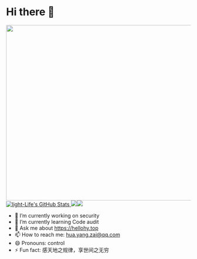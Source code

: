 # Hi there 👋
<img src="https://hellohy.top/wp-content/uploads/2021/05/三个可爱动漫女生马尾辫红眼睛裙子4k壁纸_彼岸图网-1024x576.jpg" width="900" height="480">
  <a href="https://awesome-github-stats.azurewebsites.net/index.html??cardType=github&theme=radical">    <img  alt="light-Life's GitHub Stats" src="https://awesome-github-stats.azurewebsites.net/user-stats/light-Life?cardType=github&theme=radical" />  </a>
<img src="https://github-readme-stats-mrdulin.vercel.app/api?username=light-Life&show_icons=true&hide_border=true&theme=buefy&bg_color=DEG,COLOR1,COLOR2,COLOR3"><img src="https://github-readme-stats.vercel.app/api/top-langs/?username=light-Life&layout=compact&hide_border=true&theme=buefy&show_icons=true">



- 🔭 I’m currently working on security
- 🌱 I’m currently learning Code audit
- 💬 Ask me about https://hellohy.top
- 📫 How to reach me: hua.yang.zai@qq.com
- 😄 Pronouns: control
- ⚡ Fun fact: 感天地之规律，享世间之无穷
